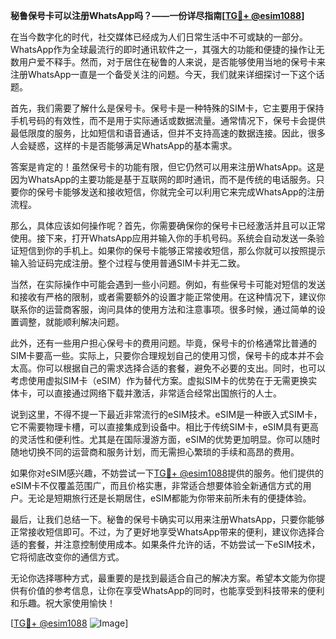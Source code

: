 **秘鲁保号卡可以注册WhatsApp吗？——一份详尽指南[[TG💪+ @esim1088](https://t.me/s/esim1088)]**

在当今数字化的时代，社交媒体已经成为人们日常生活中不可或缺的一部分。WhatsApp作为全球最流行的即时通讯软件之一，其强大的功能和便捷的操作让无数用户爱不释手。然而，对于居住在秘鲁的人来说，是否能够使用当地的保号卡来注册WhatsApp一直是一个备受关注的问题。今天，我们就来详细探讨一下这个话题。

首先，我们需要了解什么是保号卡。保号卡是一种特殊的SIM卡，它主要用于保持手机号码的有效性，而不是用于实际通话或数据流量。通常情况下，保号卡会提供最低限度的服务，比如短信和语音通话，但并不支持高速的数据连接。因此，很多人会疑惑，这样的卡是否能够满足WhatsApp的基本需求。

答案是肯定的！虽然保号卡的功能有限，但它仍然可以用来注册WhatsApp。这是因为WhatsApp的主要功能是基于互联网的即时通讯，而不是传统的电话服务。只要你的保号卡能够发送和接收短信，你就完全可以利用它来完成WhatsApp的注册流程。

那么，具体应该如何操作呢？首先，你需要确保你的保号卡已经激活并且可以正常使用。接下来，打开WhatsApp应用并输入你的手机号码。系统会自动发送一条验证短信到你的手机上。如果你的保号卡能够正常接收短信，那么你就可以按照提示输入验证码完成注册。整个过程与使用普通SIM卡并无二致。

当然，在实际操作中可能会遇到一些小问题。例如，有些保号卡可能对短信的发送和接收有严格的限制，或者需要额外的设置才能正常使用。在这种情况下，建议你联系你的运营商客服，询问具体的使用方法和注意事项。很多时候，通过简单的设置调整，就能顺利解决问题。

此外，还有一些用户担心保号卡的费用问题。毕竟，保号卡的价格通常比普通的SIM卡要高一些。实际上，只要你合理规划自己的使用习惯，保号卡的成本并不会太高。你可以根据自己的需求选择合适的套餐，避免不必要的支出。同时，也可以考虑使用虚拟SIM卡（eSIM）作为替代方案。虚拟SIM卡的优势在于无需更换实体卡，可以直接通过网络下载并激活，非常适合经常出国旅行的人士。

说到这里，不得不提一下最近非常流行的eSIM技术。eSIM是一种嵌入式SIM卡，它不需要物理卡槽，可以直接集成到设备中。相比于传统SIM卡，eSIM具有更高的灵活性和便利性。尤其是在国际漫游方面，eSIM的优势更加明显。你可以随时随地切换不同的运营商和服务计划，而无需担心繁琐的手续和高昂的费用。

如果你对eSIM感兴趣，不妨尝试一下[TG💪+ @esim1088](https://t.me/s/esim1088)提供的服务。他们提供的eSIM卡不仅覆盖范围广，而且价格实惠，非常适合想要体验全新通信方式的用户。无论是短期旅行还是长期居住，eSIM都能为你带来前所未有的便捷体验。

最后，让我们总结一下。秘鲁的保号卡确实可以用来注册WhatsApp，只要你能够正常接收短信即可。不过，为了更好地享受WhatsApp带来的便利，建议你选择合适的套餐，并注意控制使用成本。如果条件允许的话，不妨尝试一下eSIM技术，它将彻底改变你的通信方式。

无论你选择哪种方式，最重要的是找到最适合自己的解决方案。希望本文能为你提供有价值的参考信息，让你在享受WhatsApp的同时，也能享受到科技带来的便利和乐趣。祝大家使用愉快！

[[TG💪+ @esim1088](https://t.me/s/esim1088) ![Image](https://i.postimg.cc/4NQfJmqS/Snipaste-2025-05-13-00-14-12.png)]